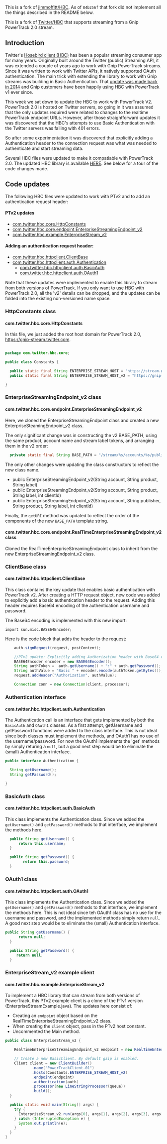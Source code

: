This is a fork of [jimmoffitt/HBC](https://github.com/jimmoffitt/hbc).  As
of `84b256f` that fork did not implement all the things described in the
README below.

This is a fork of [Twitter/HBC](https://github.com/twitter/hbc) that supports streaming from a Gnip PowerTrack 2.0 stream.

## Introduction <a class='tall' id='introduction'>&nbsp;</a>

Twitter's [Hosebird client (HBC)](https://github.com/twitter/hbc) has been a popular streaming consumer app for many years. Originally built around the Twitter (public) Streaming API, it was extended a couple of years ago to work with Gnip PowerTrack streams. Since it was written to work with Twitter APIs, it natively supported OAuth authentication. The main trick with extending the library to work with Gnip streams was building in Basic Authentication. That [update was made back in 2014](https://blog.twitter.com/2014/drinking-from-the-enterprise-stream) and Gnip customers have been happily using HBC with PowerTrack v1 ever since.

This week we sat down to update the HBC to work with PowerTrack V2. PowerTrack 2.0 is hosted on Twitter servers, so going in it was assumed that the only updates required were related to changes to the realtime PowerTrack endpoint URLs. However, after those straightforward updates it was discovered that the HBC's attempts to use Basic Authentication with the Twitter servers was failing with 401 errors.

So after some experimentation it was discovered that explicitly adding a Authentication header to the connection request was what was needed to authenticate and start streaming data. 

Several HBC files were updated to make it compatiable with PowerTrack 2.0. The updated HBC library is available [HERE](https://github.com/jimmoffitt/hbc). See below for a tour of the code changes made.

## Code updates<a class='tall' id='code-updates'>&nbsp;</a>

The following HBC files were updated to work with PTv2 and to add an authentication request header:

#### PTv2 updates
+ [com.twitter.hbc.core.HttpConstants](#http-constants)
+ [com.twitter.hbc.core.endpoint.EnterpriseStreamingEndpoint_v2](#endpoint_v2)
+ [com.twitter.hbc.example.EnterpriseStream_v2](enterprise-stream-v2)

#### Adding an authentication request header:
+ [com.twitter.hbc.httpclient.ClientBase](#client-base)
+ [com.twitter.hbc.httpclient.auth.Authentication](#authentication)
  + [com.twitter.hbc.httpclient.auth.BasicAuth](#basic-auth)
  + [com.twitter.hbc.httpclient.auth.OAuth1](#oauth1)

Note that these updates were implemented to enable this library to stream from both versions of PowerTrack. If you only want to use HBC with PowerTrack 2.0, all the 'v2' details can be dropped, and the updates can be folded into the existing non-versioned name space. 

### HttpConstants class<a class='tall' id='http-constants'>&nbsp;</a>

#### com.twitter.hbc.core.HttpConstants 

In this file, we just added the root host domain for PowerTrack 2.0, https://gnip-stream.twitter.com.

```java

package com.twitter.hbc.core;

public class Constants {

  public static final String ENTERPRISE_STREAM_HOST = "https://stream.gnip.com";
  public static final String ENTERPRISE_STREAM_HOST_v2 = "https://gnip-stream.twitter.com";

}
```

### EnterpriseStreamingEndpoint_v2 class <a class='tall' id='endpoint_v2'>&nbsp;</a>

#### com.twitter.hbc.core.endpoint.EnterpriseStreamingEndpoint_v2

Here, we cloned the EnterpriseStreamingEndpoint class and created a new EnterpriseSteamingEndpoint_v2 class. 

The only significant change was in constructing the v2 BASE_PATH, using the same product, account name and stream label tokens, and arranging them in the v2 order:

```java
  private static final String BASE_PATH = "/stream/%s/accounts/%s/publishers/%s/%s.json"; //product, account_name, publisher, stream_label
```

The only other changes were updating the class constructors to reflect the new class name.

+ public EnterpriseStreamingEndpoint_v2(String account, String product, String label)
+ public EnterpriseStreamingEndpoint_v2(String account, String product, String label, int clientId) 
+ public EnterpriseStreamingEndpoint_v2(String account, String publisher, String product, String label, int clientId) 

Finally, the `getURI` method was updated to reflect the order of the
components of the new `BASE_PATH` template string.

#### com.twitter.hbc.core.endpoint.RealTimeEnterpriseStreamingEndpoint_v2 class

Cloned the RealTimeEnterpriseStreamingEndpoint class to inherit from the new
EnterpriseStreamingEndpoint_v2 class.

### ClientBase class <a class='tall' id='client-base'>&nbsp;</a>

#### com.twitter.hbc.httpclient.ClientBase

This class contains the key update that enables basic authentication with PowerTrack v2. After creating a HTTP request object, new code was added to explicitly add a basic authentication header to the request. Adding this header requires Base64 encoding of the authentication username and password.

The Base64 encoding is implemented with this new import:

```
import sun.misc.BASE64Encoder;
```

Here is the code block that adds the header to the request:
   
```java
    auth.signRequest(request, postContent);

    //PTv2 update: Explicitly adding Authorization header with Base64 encoded username and password. 
    BASE64Encoder encoder = new BASE64Encoder();
    String authToken =  auth.getUsername() + ":" + auth.getPassword();
    String authValue = "Basic " + encoder.encode(authToken.getBytes());  
    request.addHeader("Authorization", authValue);

    Connection conn = new Connection(client, processor);
```


### Authentication interface <a class='tall' id='authentication'>&nbsp;</a>

#### com.twitter.hbc.httpclient.auth.Authentication


The Authentication call is an interface that gets implemented by both the ```BasicAuth``` and ```OAuth1``` classes. As a first attempt, getUsername and getPassword functions were added to the class interface. This is not ideal since both classes must implement the methods, and OAuth1 has no use of the username/password. For now the OAuth1 implements the 'get' methods by simply returing a ```null```, but a good next step would be to eliminate the (small) Authentication interface.     

```java
public interface Authentication {

  String getUsername();
  String getPassword();

}

```

### BasicAuth class <a class='tall' id='basic-auth'>&nbsp;</a>

#### com.twitter.hbc.httpclient.auth.BasicAuth

This class implements the Authentication class. Since we added the ```getUsername()``` and ```getPassword()``` methods to that interface, we implement the methods here.

```java
  public String getUsername() {
      return this.username;
  }

  public String getPassword() {
        return this.password;
  }

```

### OAuth1 class <a class='tall' id='oauth1'>&nbsp;</a>

#### com.twitter.hbc.httpclient.auth.OAuth1

This class implements the Authentication class. Since we added the ```getUsername()``` and ```getPassword()``` methods to that interface, we implement the methods here. This is not ideal since teh OAuth1 class has no use for the username and password, and the implemented methods simply return ```null```. A good next step would be to eliminate the (small) Authentication interface.    

```java
public String getUsername() {
      return null;
  }

  public String getPassword() {
     return null;
  }
```


### EnterpriseStream_v2 example client<a class='tall' id='enterprise-stream-v2'>&nbsp;</a>

#### com.twitter.hbc.example.EnterpriseStream_v2

To implement a HBC library that can stream from both versions of PowerTrack, this PTv2 example client is a clone of the PTv1 version (EnterpriseStreamExample.java). The updates here consist of:

+ Creating an ```endpoint``` object based on the RealTimeEnterpriseStreamingEndpoint_v2 class. 
+ When creating the ```client``` object, pass in the PTv2 host constant.
+ Uncommented the Main method.


```java
public class EnterpriseStream_v2 {

    RealTimeEnterpriseStreamingEndpoint_v2 endpoint = new RealTimeEnterpriseStreamingEndpoint_v2(account, product, label);

    // Create a new BasicClient. By default gzip is enabled.
    Client client = new ClientBuilder()
            .name("PowerTrackClient-01")
            .hosts(Constants.ENTERPRISE_STREAM_HOST_v2)
            .endpoint(endpoint)
            .authentication(auth)
            .processor(new LineStringProcessor(queue))
            .build();
  }

  public static void main(String[] args) {
    try {
      EnterpriseStream_v2.run(args[0], args[1], args[2], args[3], args[4]);
    } catch (InterruptedException e) {
      System.out.println(e);
    }
  }
}
```
